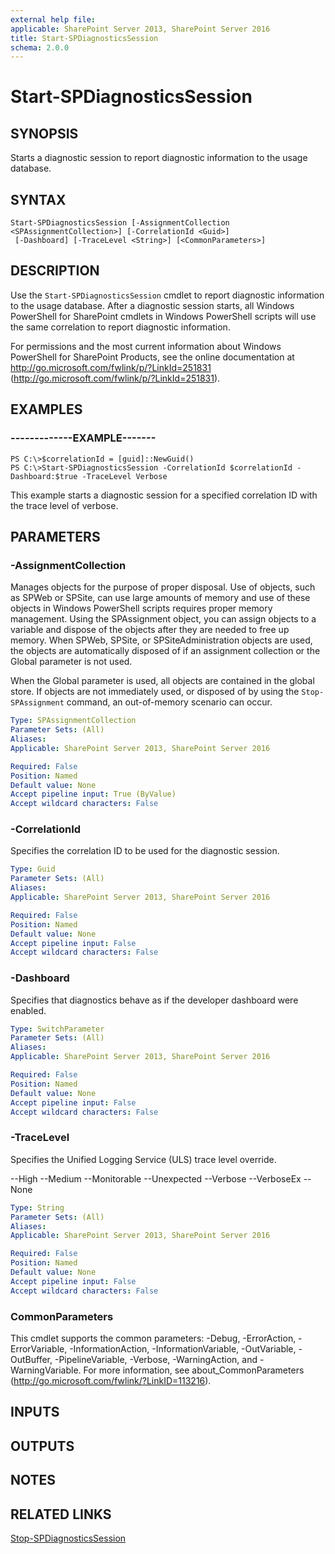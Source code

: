 ```yaml
---
external help file: 
applicable: SharePoint Server 2013, SharePoint Server 2016
title: Start-SPDiagnosticsSession
schema: 2.0.0
---
```


# Start-SPDiagnosticsSession

## SYNOPSIS
Starts a diagnostic session to report diagnostic information to the usage database.


## SYNTAX

```
Start-SPDiagnosticsSession [-AssignmentCollection <SPAssignmentCollection>] [-CorrelationId <Guid>]
 [-Dashboard] [-TraceLevel <String>] [<CommonParameters>]
```

## DESCRIPTION
Use the `Start-SPDiagnosticsSession` cmdlet to report diagnostic information to the usage database.
After a diagnostic session starts, all Windows PowerShell for SharePoint cmdlets in Windows PowerShell scripts will use the same correlation to report diagnostic information.

For permissions and the most current information about Windows PowerShell for SharePoint Products, see the online documentation at http://go.microsoft.com/fwlink/p/?LinkId=251831 (http://go.microsoft.com/fwlink/p/?LinkId=251831).


## EXAMPLES

### -------------EXAMPLE-------
```
PS C:\>$correlationId = [guid]::NewGuid()
PS C:\>Start-SPDiagnosticsSession -CorrelationId $correlationId -Dashboard:$true -TraceLevel Verbose
```

This example starts a diagnostic session for a specified correlation ID with the trace level of verbose.


## PARAMETERS

### -AssignmentCollection
Manages objects for the purpose of proper disposal.
Use of objects, such as SPWeb or SPSite, can use large amounts of memory and use of these objects in Windows PowerShell scripts requires proper memory management.
Using the SPAssignment object, you can assign objects to a variable and dispose of the objects after they are needed to free up memory.
When SPWeb, SPSite, or SPSiteAdministration objects are used, the objects are automatically disposed of if an assignment collection or the Global parameter is not used.

When the Global parameter is used, all objects are contained in the global store.
If objects are not immediately used, or disposed of by using the `Stop-SPAssignment` command, an out-of-memory scenario can occur.

```yaml
Type: SPAssignmentCollection
Parameter Sets: (All)
Aliases: 
Applicable: SharePoint Server 2013, SharePoint Server 2016

Required: False
Position: Named
Default value: None
Accept pipeline input: True (ByValue)
Accept wildcard characters: False
```

### -CorrelationId
Specifies the correlation ID to be used for the diagnostic session.

```yaml
Type: Guid
Parameter Sets: (All)
Aliases: 
Applicable: SharePoint Server 2013, SharePoint Server 2016

Required: False
Position: Named
Default value: None
Accept pipeline input: False
Accept wildcard characters: False
```

### -Dashboard
Specifies that diagnostics behave as if the developer dashboard were enabled.

```yaml
Type: SwitchParameter
Parameter Sets: (All)
Aliases: 
Applicable: SharePoint Server 2013, SharePoint Server 2016

Required: False
Position: Named
Default value: None
Accept pipeline input: False
Accept wildcard characters: False
```

### -TraceLevel
Specifies the Unified Logging Service (ULS) trace level override.

--High
--Medium
--Monitorable
--Unexpected
--Verbose
--VerboseEx
--None


```yaml
Type: String
Parameter Sets: (All)
Aliases: 
Applicable: SharePoint Server 2013, SharePoint Server 2016

Required: False
Position: Named
Default value: None
Accept pipeline input: False
Accept wildcard characters: False
```

### CommonParameters
This cmdlet supports the common parameters: -Debug, -ErrorAction, -ErrorVariable, -InformationAction, -InformationVariable, -OutVariable, -OutBuffer, -PipelineVariable, -Verbose, -WarningAction, and -WarningVariable. For more information, see about_CommonParameters (http://go.microsoft.com/fwlink/?LinkID=113216).

## INPUTS

## OUTPUTS

## NOTES

## RELATED LINKS

[Stop-SPDiagnosticsSession](Stop-SPDiagnosticsSession.md)
